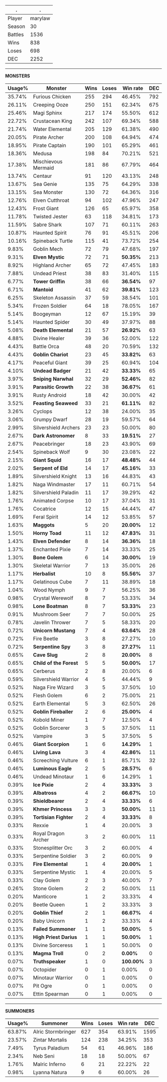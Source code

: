 .|.
|-|-
Player|marylaw
Season|30
Battles|1536
Wins|838
Loses|698
DEC|2252

---
**MONSTERS**

Usage%|Monster|Wins|Loses|Win rate|DEC|
-|-|-|-|-|-|
35.74%|Furious Chicken|255|294|46.45%|792|
26.11%|Creeping Ooze|250|151|62.34%|675|
25.46%|Magi Sphinx|217|174|55.50%|612|
22.72%|Crustacean King|242|107|69.34%|588|
21.74%|Water Elemental|205|129|61.38%|490|
20.05%|Pirate Archer|200|108|64.94%|474|
18.95%|Pirate Captain|190|101|65.29%|461|
18.36%|Medusa|198|84|70.21%|521|
17.38%|Mischievous Mermaid|181|86|67.79%|464|
13.74%|Centaur|91|120|43.13%|248|
13.67%|Sea Genie|135|75|64.29%|338|
13.15%|Sea Monster|130|72|64.36%|316|
12.76%|Elven Cutthroat|94|102|47.96%|247|
12.43%|Frost Giant|126|65|65.97%|358|
11.78%|Twisted Jester|63|118|34.81%|173|
11.59%|Sabre Shark|107|71|60.11%|263|
10.87%|Haunted Spirit|76|91|45.51%|206|
10.16%|Spineback Turtle|115|41|73.72%|254|
9.83%|Goblin Mech|72|79|47.68%|197|
9.31%|**Elven Mystic**|72|71|**50.35%**|213|
8.92%|Highland Archer|65|72|47.45%|183|
7.88%|Undead Priest|38|83|31.40%|115|
6.77%|**Tower Griffin**|38|66|**36.54%**|97|
6.71%|**Mantoid**|41|62|**39.81%**|123|
6.25%|Skeleton Assassin|37|59|38.54%|101|
5.34%|Frozen Soldier|64|18|78.05%|167|
5.14%|Boogeyman|12|67|15.19%|39|
5.14%|Haunted Spider|30|49|37.97%|88|
5.08%|**Death Elemental**|21|57|**26.92%**|63|
4.88%|Divine Healer|39|36|52.00%|122|
4.43%|Battle Orca|48|20|70.59%|132|
4.43%|**Goblin Chariot**|23|45|**33.82%**|63|
4.17%|Peaceful Giant|39|25|60.94%|104|
4.10%|**Undead Badger**|21|42|**33.33%**|65|
3.97%|**Sniping Narwhal**|32|29|**52.46%**|82|
3.91%|**Parasitic Growth**|22|38|**36.67%**|61|
3.91%|Rusty Android|18|42|30.00%|42|
3.52%|**Feasting Seaweed**|33|21|**61.11%**|82|
3.26%|Cyclops|12|38|24.00%|35|
3.06%|Grumpy Dwarf|28|19|59.57%|64|
2.99%|Silvershield Archers|23|23|50.00%|80|
2.67%|**Dark Astronomer**|8|33|**19.51%**|27|
2.67%|Peacebringer|18|23|43.90%|69|
2.54%|Spineback Wolf|9|30|23.08%|22|
2.15%|**Giant Squid**|16|17|**48.48%**|44|
2.02%|**Serpent of Eld**|14|17|**45.16%**|33|
1.89%|Silvershield Knight|13|16|44.83%|43|
1.82%|Naga Windmaster|17|11|60.71%|54|
1.82%|Silvershield Paladin|11|17|39.29%|42|
1.76%|Animated Corpse|10|17|37.04%|31|
1.76%|Cocatrice|12|15|44.44%|47|
1.69%|Feral Spirit|14|12|53.85%|57|
1.63%|**Maggots**|5|20|**20.00%**|12|
1.50%|**Horny Toad**|11|12|**47.83%**|31|
1.43%|**Elven Defender**|8|14|**36.36%**|18|
1.37%|Enchanted Pixie|7|14|33.33%|25|
1.30%|**Bone Golem**|6|14|**30.00%**|19|
1.30%|Skeletal Warrior|7|13|35.00%|26|
1.17%|**Herbalist**|10|8|**55.56%**|37|
1.17%|Gelatinous Cube|7|11|38.89%|18|
1.04%|Wood Nymph|9|7|56.25%|36|
0.98%|Crystal Werewolf|8|7|53.33%|34|
0.98%|**Lone Boatman**|8|7|**53.33%**|23|
0.91%|Mushroom Seer|7|7|50.00%|25|
0.78%|Javelin Thrower|7|5|58.33%|20|
0.72%|**Unicorn Mustang**|7|4|**63.64%**|28|
0.72%|Fire Beetle|3|8|27.27%|10|
0.72%|**Serpentine Spy**|3|8|**27.27%**|11|
0.65%|**Cave Slug**|2|8|**20.00%**|8|
0.65%|**Child of the Forest**|5|5|**50.00%**|17|
0.65%|Cerberus|2|8|20.00%|6|
0.59%|Silvershield Warrior|4|5|44.44%|9|
0.52%|Naga Fire Wizard|3|5|37.50%|10|
0.52%|Flesh Golem|6|2|75.00%|21|
0.52%|Earth Elemental|5|3|62.50%|26|
0.52%|**Goblin Fireballer**|2|6|**25.00%**|4|
0.52%|Kobold Miner|1|7|12.50%|4|
0.52%|Goblin Sorcerer|3|5|37.50%|11|
0.52%|Vampire|3|5|37.50%|5|
0.46%|**Giant Scorpion**|1|6|**14.29%**|1|
0.46%|**Living Lava**|3|4|**42.86%**|11|
0.46%|Screeching Vulture|6|1|85.71%|32|
0.46%|**Luminous Eagle**|2|5|**28.57%**|6|
0.46%|Undead Minotaur|1|6|14.29%|1|
0.39%|**Ice Pixie**|2|4|**33.33%**|3|
0.39%|**Albatross**|4|2|**66.67%**|10|
0.39%|**Shieldbearer**|2|4|**33.33%**|6|
0.39%|**Khmer Princess**|3|3|**50.00%**|11|
0.39%|**Tortisian Fighter**|2|4|**33.33%**|8|
0.33%|Rexxie|1|4|20.00%|3|
0.33%|Royal Dragon Archer|3|2|60.00%|11|
0.33%|Stonesplitter Orc|3|2|60.00%|4|
0.33%|Serpentine Soldier|3|2|60.00%|9|
0.33%|**Fire Elemental**|1|4|**20.00%**|1|
0.33%|Serpentine Mystic|1|4|20.00%|5|
0.33%|Clay Golem|2|3|40.00%|7|
0.26%|Stone Golem|2|2|50.00%|11|
0.20%|Manticore|1|2|33.33%|4|
0.20%|Beetle Queen|1|2|33.33%|3|
0.20%|**Goblin Thief**|2|1|**66.67%**|4|
0.20%|Baby Unicorn|1|2|33.33%|4|
0.13%|**Failed Summoner**|1|1|**50.00%**|5|
0.13%|**High Priest Darius**|1|1|**50.00%**|1|
0.13%|Divine Sorceress|1|1|50.00%|0|
0.13%|**Magma Troll**|0|2|**0.00%**|0|
0.07%|**Truthspeaker**|1|0|**100.00%**|3|
0.07%|Octopider|0|1|0.00%|0|
0.07%|Minotaur Warrior|0|1|0.00%|0|
0.07%|Pit Ogre|0|1|0.00%|0|
0.07%|Ettin Spearman|0|1|0.00%|0|

---
**SUMMONERS**

Usage%|Summoner|Wins|Loses|Win rate|DEC|
-|-|-|-|-|-|
63.87%|Alric Stormbringer|627|354|63.91%|1595|
23.57%|Zintar Mortalis|124|238|34.25%|353|
7.49%|Tyrus Paladium|54|61|46.96%|186|
2.34%|Neb Seni|18|18|50.00%|67|
1.76%|Malric Inferno|6|21|22.22%|22|
0.98%|Lyanna Natura|9|6|60.00%|26|
